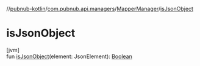 //[pubnub-kotlin](../../../index.md)/[com.pubnub.api.managers](../index.md)/[MapperManager](index.md)/[isJsonObject](is-json-object.md)

# isJsonObject

[jvm]\
fun [isJsonObject](is-json-object.md)(element: JsonElement): [Boolean](https://kotlinlang.org/api/latest/jvm/stdlib/kotlin/-boolean/index.html)
